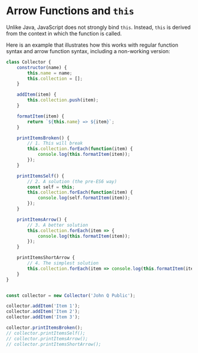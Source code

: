# Arrow Functions and `this`

Unlike Java, JavaScript does not strongly bind `this`. Instead, `this` is derived from the context in which the function is called.


Here is an example that illustrates how this works with regular function syntax and arrow function syntax, including a non-working version:
```js
class Collector {
    constructor(name) {
        this.name = name;
        this.collection = [];
    }

    addItem(item) {
        this.collection.push(item);
    }

    formatItem(item) {
        return `${this.name} => ${item}`;
    }

    printItemsBroken() {
        // 1. This will break
        this.collection.forEach(function(item) {
            console.log(this.formatItem(item));
        });
    }

    printItemsSelf() {
        // 2. A solution (the pre-ES6 way)
        const self = this;
        this.collection.forEach(function(item) {
            console.log(self.formatItem(item));
        });
    }

    printItemsArrow() {
        // 3. A better solution
        this.collection.forEach(item => {
            console.log(this.formatItem(item));
        });
    }

    printItemsShortArrow {
        // 4. The simplest solution
        this.collection.forEach(item => console.log(this.formatItem(item)));
    }
}


const collector = new Collector('John Q Public');

collector.addItem('Item 1');
collector.addItem('Item 2');
collector.addItem('Item 3');

collector.printItemsBroken();
// collector.printItemsSelf();
// collector.printItemsArrow();
// collector.printItemsShortArrow();
```